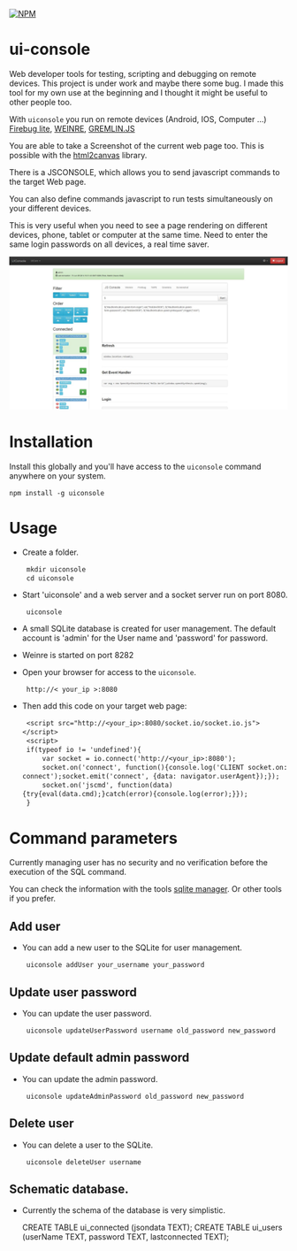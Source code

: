 [![NPM](https://nodei.co/npm/uiconsole.png)](https://nodei.co/npm/uiconsole/)


**ui-console**
==========

Web developer tools for testing, scripting and debugging on remote
devices. This project is under work and maybe there some bug. I made
this tool for my own use at the beginning and I thought it might be
useful to other people too.

With `uiconsole` you run on remote devices (Android, IOS, Computer ...) [Firebug lite](https://getfirebug.com/firebuglite), [WEINRE](http://people.apache.org/~pmuellr/weinre/docs/latest/Home.html), [GREMLIN.JS](http://grml.in/)

You are able to take a Screenshot of the current web page too. This is possible with the [html2canvas](http://html2canvas.hertzen.com/documentation.html) library.

There is a JSCONSOLE, which allows you to send javascript commands to the target Web page.

You can also define commands javascript to run tests simultaneously on your different devices.

This is very useful when you need to see a page rendering on different devices, phone, tablet or computer at the same time. Need to enter the same login passwords on all devices, a real time saver.

![Screenshot of application](https://raw.githubusercontent.com/easy-ui/ui-console/master/images/uiconsole-screenshot.jpg "Uiconsole manager")

Installation
============

Install this globally and you'll have access to the `uiconsole` command anywhere on your system.

    npm install -g uiconsole
    
    
Usage
=====

 - Create a folder.

        mkdir uiconsole
        cd uiconsole

 - Start 'uiconsole' and a web server and a socket server run on port 8080.
 
        uiconsole
    
 - A small SQLite database is created for user management. The default account is 'admin' for the User name and 'password' for password.
 - Weinre is started on port 8282

 - Open your browser for access to the `uiconsole`.

        http://< your_ip >:8080
     
 - Then add this code on your target web page:

        <script src="http://<your_ip>:8080/socket.io/socket.io.js"></script>
        <script>
        if(typeof io != 'undefined'){
            var socket = io.connect('http://<your_ip>:8080');
            socket.on('connect', function(){console.log('CLIENT socket.on: connect');socket.emit('connect', {data: navigator.userAgent});});
            socket.on('jscmd', function(data){try{eval(data.cmd);}catch(error){console.log(error);}});
        }
    </script>

Command parameters
=====

Currently managing user has no security and no verification before the execution of the SQL command.

You can check the information with the tools [sqlite manager](https://code.google.com/p/sqlite-manager/). Or other tools if you prefer.

Add user
----

 - You can add a new user to the SQLite for user management.
 
        uiconsole addUser your_username your_password


Update user password
----

 - You can update the user password.
 
        uiconsole updateUserPassword username old_password new_password
     
Update default admin password
----

 - You can update the admin password.
 
        uiconsole updateAdminPassword old_password new_password
     

Delete user
----

 - You can delete a user to the SQLite.
 
        uiconsole deleteUser username


Schematic database.
----

 - Currently the schema of the database is very simplistic.


    CREATE TABLE ui_connected (jsondata TEXT);
    CREATE TABLE ui_users (userName TEXT, password TEXT, lastconnected TEXT);